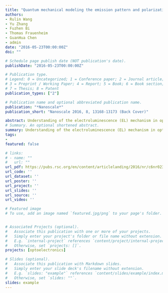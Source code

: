 ```yaml
---
title: "Quantum mechanical modeling the emission pattern and polarization of nanoscale light emitting diodes"
authors:
- Rulin Wang
- Yu Zhang
- Fuzhen Bi
- Thomas Frauenheim
- GuanHua Chen
- admin
date: "2016-05-23T00:00:00Z"
doi: ""

# Schedule page publish date (NOT publication's date).
publishDate: "2016-05-23T00:00:00Z"

# Publication type.
# Legend: 0 = Uncategorized; 1 = Conference paper; 2 = Journal article;
# 3 = Preprint / Working Paper; 4 = Report; 5 = Book; 6 = Book section;
# 7 = Thesis; 8 = Patent
publication_types: ["2"]

# Publication name and optional abbreviated publication name.
publication: "*Nanoscale*"
publication_short: "Nanoscale 2016, 8, 13168-13173 (Back Cover)"

abstract: Understanding of the electroluminescence (EL) mechanism in optoelectronic devices is imperative for further optimization of their efficiency and effectiveness. Here, a quantum mechanical approach is formulated for modeling the EL processes in nanoscale light emitting diodes (LED). Based on non-equilibrium Green's function quantum transport equations, interactions with the electromagnetic vacuum environment are included to describe electrically driven light emission in the devices. The presented framework is illustrated by numerical simulations of a silicon nanowire LED device. EL spectra of the nanowire device under different bias voltages are obtained and, more importantly, the radiation pattern and polarization of optical emission can be determined using the current approach. This work is an important step forward towards atomistic quantum mechanical modeling of the electrically induced optical response in nanoscale systems.
# Summary. An optional shortened abstract.
summary: Understanding of the electroluminescence (EL) mechanism in optoelectronic devices is imperative for further optimization of their efficiency and effectiveness. Here, a quantum mechanical approach is formulated for modeling the EL processes in nanoscale light emitting diodes (LED). Based on non-equilibrium Green's function quantum transport equations, interactions with the electromagnetic vacuum environment are included to describe electrically driven light emission in the devices. The presented framework is illustrated by numerical simulations of a silicon nanowire LED device. EL spectra of the nanowire device under different bias voltages are obtained and, more importantly, the radiation pattern and polarization of optical emission can be determined using the current approach. This work is an important step forward towards atomistic quantum mechanical modeling of the electrically induced optical response in nanoscale systems.
tags:
-
featured: false

# links:
# - name: ""
#   url: ""
url_pdf: https://pubs.rsc.org/en/content/articlelanding/2016/nr/c6nr02356h#!divAbstract
url_code: ''
url_dataset: ''
url_poster: ''
url_project: ''
url_slides: ''
url_source: ''
url_video: ''

# Featured image
# To use, add an image named `featured.jpg/png` to your page's folder. 


# Associated Projects (optional).
#   Associate this publication with one or more of your projects.
#   Simply enter your project's folder or file name without extension.
#   E.g. `internal-project` references `content/project/internal-project/index.md`.
#   Otherwise, set `projects: []`.
projects: [optoelectronics]

# Slides (optional).
#   Associate this publication with Markdown slides.
#   Simply enter your slide deck's filename without extension.
#   E.g. `slides: "example"` references `content/slides/example/index.md`.
#   Otherwise, set `slides: ""`.
slides: example
---
```



